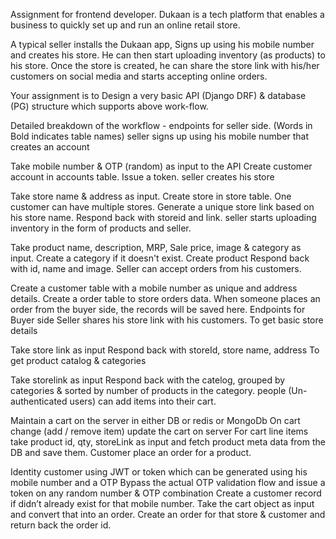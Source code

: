 Assignment for frontend developer.
Dukaan is a tech platform that enables a business to quickly set up and run an online retail store.

A typical seller installs the Dukaan app, Signs up using his mobile number and creates his store. He can then start uploading inventory (as products) to his store. Once the store is created, he can share the store link with his/her customers on social media and starts accepting online orders.

Your assignment is to Design a very basic API (Django DRF) & database (PG) structure which supports above work-flow.

Detailed breakdown of the workflow -
endpoints for seller side. (Words in Bold indicates table names)
seller signs up using his mobile number that creates an account

Take mobile number & OTP (random) as input to the API
Create customer account in accounts table.
Issue a token.
seller creates his store

Take store name & address as input.
Create store in store table. One customer can have multiple stores.
Generate a unique store link based on his store name.
Respond back with storeid and link.
seller starts uploading inventory in the form of products and seller.

Take product name, description, MRP, Sale price, image & category as input.
Create a category if it doesn't exist.
Create product
Respond back with id, name and image.
Seller can accept orders from his customers.

Create a customer table with a mobile number as unique and address details.
Create a order table to store orders data.
When someone places an order from the buyer side, the records will be saved here.
Endpoints for Buyer side
Seller shares his store link with his customers. To get basic store details

Take store link as input
Respond back with storeId, store name, address
To get product catalog & categories

Take storelink as input
Respond back with the catelog, grouped by categories & sorted by number of products in the category.
people (Un-authenticated users) can add items into their cart.

Maintain a cart on the server in either DB or redis or MongoDb
On cart change (add / remove item) update the cart on server
For cart line items take product id, qty, storeLink as input and fetch product meta data from the DB and save them.
Customer place an order for a product.

Identity customer using JWT or token which can be generated using his mobile number and a OTP
Bypass the actual OTP validation flow and issue a token on any random number & OTP combination
Create a customer record if didn’t already exist for that mobile number.
Take the cart object as input and convert that into an order.
Create an order for that store & customer and return back the order id.
